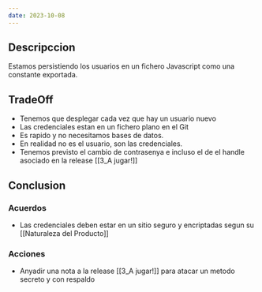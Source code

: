 ```yaml
---
date: 2023-10-08
---
```

## Descripccion
Estamos persistiendo los usuarios en un fichero Javascript como una constante exportada.

## TradeOff
- Tenemos que desplegar cada vez que hay un usuario nuevo
- Las credenciales estan en un fichero plano en el Git
- Es rapido y no necesitamos bases de datos.
- En realidad no es el usuario, son las credenciales.
- Tenemos previsto el cambio de contrasenya e incluso el de el handle asociado en la release [[3_A jugar!]]

## Conclusion
### Acuerdos
- Las credenciales deben estar en un sitio seguro y encriptadas segun su [[Naturaleza del Producto]]
### Acciones
- Anyadir una nota a la release [[3_A jugar!]] para atacar un metodo secreto y con respaldo


